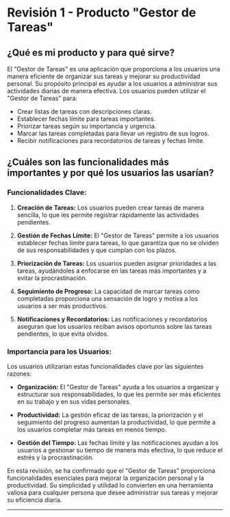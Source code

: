 # Revisión 1 - Producto "Gestor de Tareas"

## ¿Qué es mi producto y para qué sirve?

El "Gestor de Tareas" es una aplicación que proporciona a los usuarios una manera eficiente de organizar sus tareas y mejorar su productividad personal. Su propósito principal es ayudar a los usuarios a administrar sus actividades diarias de manera efectiva. Los usuarios pueden utilizar el "Gestor de Tareas" para:

- Crear listas de tareas con descripciones claras.
- Establecer fechas límite para tareas importantes.
- Priorizar tareas según su importancia y urgencia.
- Marcar las tareas completadas para llevar un registro de sus logros.
- Recibir notificaciones para recordatorios de tareas y fechas límite.

## ¿Cuáles son las funcionalidades más importantes y por qué los usuarios las usarían?

### Funcionalidades Clave:

1. **Creación de Tareas:** Los usuarios pueden crear tareas de manera sencilla, lo que les permite registrar rápidamente las actividades pendientes.

2. **Gestión de Fechas Límite:** El "Gestor de Tareas" permite a los usuarios establecer fechas límite para tareas, lo que garantiza que no se olviden de sus responsabilidades y que cumplan con los plazos.

3. **Priorización de Tareas:** Los usuarios pueden asignar prioridades a las tareas, ayudándoles a enfocarse en las tareas más importantes y a evitar la procrastinación.

4. **Seguimiento de Progreso:** La capacidad de marcar tareas como completadas proporciona una sensación de logro y motiva a los usuarios a ser más productivos.

5. **Notificaciones y Recordatorios:** Las notificaciones y recordatorios aseguran que los usuarios reciban avisos oportunos sobre las tareas pendientes, lo que evita olvidos.

### Importancia para los Usuarios:

Los usuarios utilizarían estas funcionalidades clave por las siguientes razones:

- **Organización:** El "Gestor de Tareas" ayuda a los usuarios a organizar y estructurar sus responsabilidades, lo que les permite ser más eficientes en su trabajo y en sus vidas personales.

- **Productividad:** La gestión eficaz de las tareas, la priorización y el seguimiento del progreso aumentan la productividad, lo que permite a los usuarios completar más tareas en menos tiempo.

- **Gestión del Tiempo:** Las fechas límite y las notificaciones ayudan a los usuarios a gestionar su tiempo de manera más efectiva, lo que reduce el estrés y la procrastinación.

En esta revisión, se ha confirmado que el "Gestor de Tareas" proporciona funcionalidades esenciales para mejorar la organización personal y la productividad. Su simplicidad y utilidad lo convierten en una herramienta valiosa para cualquier persona que desee administrar sus tareas y mejorar su eficiencia diaria.

---


